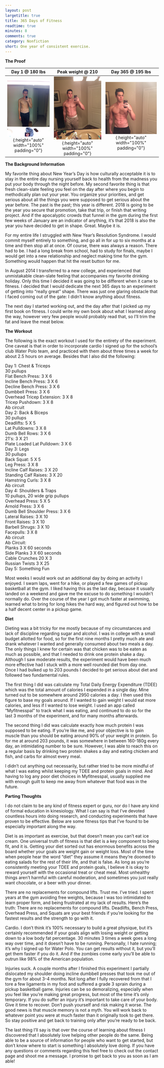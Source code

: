 ```yaml
---
layout: post
largetitle: true
title: 365 Days of Fitness
readtime: true
minutes: 8
comments: true
category: Nonfiction
short: One year of consistent exercise.
---
```

<p><b>The Proof</b></p>

|Day 1 @ 180 lbs|Peak weight @ 210|Day 365 @ 195 lbs|
|:---:|:---:|:---:|
|![Day 1 @ 180 lbs](/assets/images/day1.JPG){:height="auto" width="100%" padding="0"}|![Peak weight @ 210](/assets/images/peakweight.JPG){:height="auto" width="100%" padding="0"}|![Day 365 @ 195 lbs](/assets/images/lastday.jpg){:height="auto" width="100%" padding="0"}|

<p><b>The Background Information</b></p>

<p>My favorite thing about New Year&rsquo;s Day is how culturally acceptable it is to stay in the entire day nursing yourself back to health from the madness you put your body through the night before. My second favorite thing is that fresh clean-slate feeling you feel on the day after where you begin to methodically plan out your year. You organize your priorities, and get serious about all the things you were supposed to get serious about the year before. The past is the past; this year is different. 2018 is going to be the year you secure that promotion, take that trip, or finish that writing project. And if the apocalyptic crowds that funnel in the gym during the first few weeks of January are an indicator of anything, it&rsquo;s that 2018 is also the year you have decided to get in shape. Great. Maybe it is.<br />
</p><p>
For my entire life I struggled with New Year&rsquo;s Resolution Syndrome. I would commit myself entirely to something, and go all in for up to six months at a time and then stop all at once. Of course, there was always a reason. There had to be. I had a long break from school, had to study for finals, maybe I would get into a new relationship and neglect making time for the gym. Something would happen that hit the reset button for me. <br />
</p><p>
In August 2014 I transferred to a new college, and experienced that unmistakable clean-slate feeling that accompanies my favorite drinking holiday. Only this time I decided it was going to be different when it came to fitness. I decided that I would dedicate the next 365 days to an experiment of getting into &ldquo;really great&rdquo; shape. There was just one glaring obstacle that I faced coming out of the gate: I didn&rsquo;t know anything about fitness.<br />
</p><p>
The next day I started working out, and the day after that I picked up my first
book on fitness. I could write my own book about what I learned along the way,
however very few people would probably read that, so I&rsquo;ll trim the fat and
leave the meat below. </p><p>

<p><b>The Workout</b></p>

<p> The following is the exact workout I used for the entirety of the experiment. One caveat is that in order to incorporate cardio I signed up for the school&rsquo;s club Water Polo team, and practiced with them about three times a week for about 2.5 hours on average. Besides that I also did the following:</p>

<p>Day 1: Chest &amp; Triceps<br />
30 pullups<br />
Flat Bench Press: 3 X 6 <br />
Incline Bench Press: 3 X 6<br />
Decline Bench Press: 3 X 6<br />
Dumbbell Press: 3 X 6<br />
Overhead Tricep Extension: 3 X 8<br />
Tricep Pushdown: 3 X 8<br />
Ab circuit<br />
Day 2: Back &amp; Biceps<br />
30 pullups<br />
Deadlifts: 5 X 5<br />
Lat Pulldowns: 3 X 8<br />
Dumb Bell Rows: 3 X 6<br />
21's: 3 X 21<br />
Plate Loaded Lat Pulldown: 3 X 6<br />
Day 3: Legs<br />
30 pullups<br />
Back Squat: 5 X 5<br />
Leg Press: 3 X 8<br />
Incline Calf Raises: 3 X 20<br />
Standing Calf Raises: 3 X 20<br />
Hamstring Curls: 3 X 8<br />
Ab circuit <br />
Day 4: Shoulders &amp; Traps<br />
10 pullups, 20 wide grip pullups<br />
Overhead Press: 5 X 5<br />
Arnold Press: 3 X 6<br />
Dumb Bell Shoulder Press: 3 X 6<br />
Lateral Raises: 3 X 10<br />
Front Raises: 3 X 10<br />
Barbell Shrugs: 3 X 10<br />
Facepulls: 3 X 8<br />
Ab circuit<br />
Ab Circuit:<br />
Planks 3 X 60 seconds<br />
Side Planks 3 X 60 seconds<br />
Cable Crunches 20 X 3<br />
Russian Twists 3 X 25<br />
Day 5: Something Fun<br /></p><p>
 Most weeks I would work out an additional day by doing an activity I enjoyed. I swam laps, went for a hike, or played a few games of pickup basketball at the gym. I liked having this as the last day, because it usually landed on a weekend and gave me the excuse to do something I wouldn&rsquo;t normally do. Over the course of the year I got much faster at swimming, learned what to bring for long hikes the hard way, and figured out how to be a half decent center in a pickup game. <br />
</p><p>
<b>Diet</b><br /></p><p>

 Dieting was a bit tricky for me mostly because of my circumstances and lack of discipline regarding sugar and alcohol. I was in college with a small budget allotted for food, so for the first nine months I pretty much ate and drank whatever I wanted and generally consumed about two meals a day. The only things I knew for certain was that chicken was to be eaten as much as possible, and that I needed to drink one protein shake a day. Although I saw moderate results, the experiment would have been much more effective had I stuck with a more well rounded diet from day one. Once I had bulked up to 203 pounds I decided to get serious about diet and followed two fundamental rules.<br />
</p><p>
 The first thing I did was calculate my Total Daily Energy Expenditure (TDEE) which was the total amount of calories I expended in a single day. Mine turned out to be somewhere around 2950 calories a day. I then used this figure to base my goals around. If I wanted to gain weight I would eat more calories, and less if I wanted to lose weight. I used an app called &ldquo;Myfitnesspal&rdquo; to track what I was eating, and continued to do so for the last 3 months of the experiment, and for many months afterwards. <br />
</p><p>
 The second thing I did was calculate exactly how much protein I was supposed to be eating. If you&rsquo;re like me, and your objective is to gain muscle than you should be eating around 90% of your weight in protein. So for me at around 203 pounds, it was somewhere in between 160-180g every day, an intimidating number to be sure. However, I was able to reach this on a regular basis by drinking two protein shakes a day and eating chicken and fish, and carbs for almost every meal. <br />
</p><p>
 I didn&rsquo;t cut anything out necessarily, but rather tried to be more mindful of what I was eating whilst keeping my TDEE and protein goals in mind. And having to log any poor diet choices in Myfitnesspal, usually supplied me with enough guilt to keep me away from whatever that food was in the future. <br />
</p><p><b>
Parting Thoughts<br />
</b></p><p>
 I do not claim to be any kind of fitness expert or guru, nor do I have any kind of formal education in kinesiology. What I can say is that I&rsquo;ve devoted countless hours into doing research, and conducting experiments that have proven to be effective. Below are some fitness tips that I&rsquo;ve found to be especially important along the way. <br />
</p><p>
Diet is as important as exercise, but that doesn&rsquo;t mean you can&rsquo;t eat ice cream. One universal truth of fitness is that diet is a key component to being fit, and it is. Getting your diet sorted out has enormous benefits across the board whether your goals are weight gain or weight loss. Most of the time when people hear the word &ldquo;diet&rdquo; they assume it means they&rsquo;re doomed to eating salads for the rest of their life, and that is false. As long as you&rsquo;re consistently meeting your TDEE and protein goals, I believe it is okay to reward yourself with the occasional treat or cheat meal. Most unhealthy things aren&rsquo;t harmful with careful moderation, and sometimes you just really want chocolate, or a beer with your dinner. <br />
</p><p>
There are no replacements for compound lifts. Trust me. I&rsquo;ve tried. I spent years at the gym avoiding free weights, because I was too intimidated to learn proper form, and being frustrated at my lack of results. Here&rsquo;s the truth: There are no replacements for compound lifts. Deadlifts, Bench Press, Overhead Press, and Squats are your best friends if you&rsquo;re looking for the fastest results and the strength to go with it. <br />
</p><p>
Cardio. I don&rsquo;t think it&rsquo;s 100% necessary to build a great physique, but it&rsquo;s certainly recommended if your goals align with losing weight or getting down to a low body fat percentage. 30 minutes 3 times a week goes a long way over time, and it doesn&rsquo;t have to be running. Personally, I hate running; it&rsquo;s why I signed up for Water Polo. You can get results without it, but you&rsquo;ll get them faster if you do it. And if the zombies come early you&rsquo;ll be able to outrun like 98% of the American population.<br />
</p><p>
Injuries suck. A couple months after I finished this experiment I partially dislocated my shoulder doing incline dumbbell presses that took me out of the gym for about 3-4 months. Not long after I fully recovered from that I tore a few ligaments in my foot and suffered a grade 3 sprain during a pickup basketball game. Injuries can be so demoralizing, especially when you feel like you&rsquo;re making great progress, but most of the time it&rsquo;s only temporary. If you do suffer an injury it&rsquo;s important to take care of your body. Give it time to recover. Don&rsquo;t push yourself and risk making it worse. The good news is that muscle memory is not a myth. You will work back to whatever point you were at much faster than it originally took to get there. So stay positive and get back to training only after you&rsquo;re ready to be back.<br />
</p><p>
The last thing I&rsquo;ll say is that over the course of learning about fitness I discovered that I absolutely love helping other people do the same. Being able to be a source of information for people who want to get started, but don&rsquo;t know where to start is something I absolutely love doing. If you have any questions or comments regarding this feel free to check out the contact page and shoot me a message. I promise to get back to you as soon as I am able!<br />
</p>
